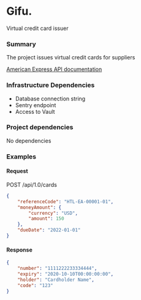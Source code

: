 # Gifu.
Virtual credit card issuer

### Summary
The project issues virtual credit cards for suppliers

[American Express API documentation](https://developer.americanexpress.com)

### Infrastructure Dependencies
* Database connection string
* Sentry endpoint
* Access to Vault

### Project dependencies
No dependencies

### Examples
#### Request
POST /api/1.0/cards
```json
{
	"referenceCode": "HTL-EA-00001-01",
	"moneyAmount": {
		"currency": "USD",
		"amount": 150
	},
	"dueDate": "2022-01-01"
}
```
#### Response
```json
{
	"number": "1111222233334444",
	"expiry": "2020-10-10T00:00:00:00",
	"holder": "Cardholder Name",
	"code": "123"
}
```
